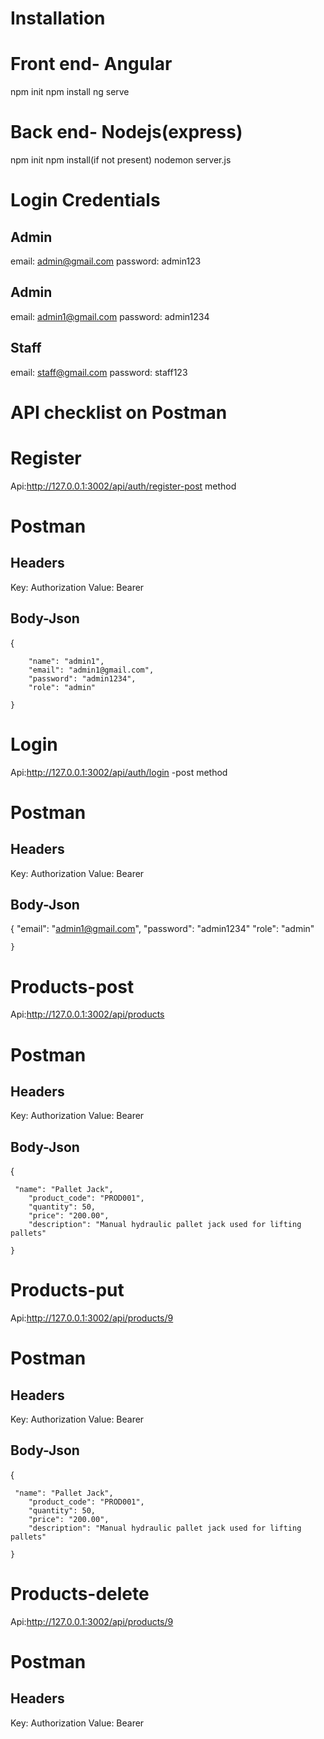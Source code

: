 Installation
==============
Front end- Angular
==========
npm init
npm install
ng serve


Back end- Nodejs(express)
==========
npm init
npm install(if not present)
nodemon server.js



Login Credentials
===================
Admin
-----
email: admin@gmail.com
password: admin123

Admin
-----
email: admin1@gmail.com
password: admin1234

Staff
-----
email: staff@gmail.com
password: staff123



API checklist on Postman
============================

Register
=========

Api:http://127.0.0.1:3002/api/auth/register-post method

Postman
========
Headers
--------
Key: Authorization
Value: Bearer <token>

Body-Json
----------


{
       
        "name": "admin1",
        "email": "admin1@gmail.com",
        "password": "admin1234",
        "role": "admin"
        
    }


Login
=========

Api:http://127.0.0.1:3002/api/auth/login -post method

Postman
========
Headers
--------
Key: Authorization
Value: Bearer <token>

Body-Json
----------


{
        "email": "admin1@gmail.com",
        "password": "admin1234" "role": "admin"
        
    }

Products-post
=========

Api:http://127.0.0.1:3002/api/products

Postman
========
Headers
--------
Key: Authorization
Value: Bearer <token>

Body-Json
----------


{
       
        
     "name": "Pallet Jack",
        "product_code": "PROD001",
        "quantity": 50,
        "price": "200.00",
        "description": "Manual hydraulic pallet jack used for lifting pallets"
        
    }

Products-put
=========

Api:http://127.0.0.1:3002/api/products/9

Postman
========
Headers
--------
Key: Authorization
Value: Bearer <token>

Body-Json
----------


{
       
        
     "name": "Pallet Jack",
        "product_code": "PROD001",
        "quantity": 50,
        "price": "200.00",
        "description": "Manual hydraulic pallet jack used for lifting pallets"
        
    }

Products-delete
=========

Api:http://127.0.0.1:3002/api/products/9

Postman
========
Headers
--------
Key: Authorization
Value: Bearer <token>




